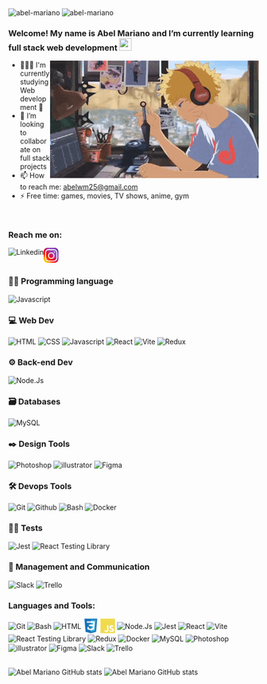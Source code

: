 <div style="display: inline_block">
<img align="center" alt="abel-mariano" src="https://komarev.com/ghpvc/?username=abel-mariano&label=Profile%20views&color=0e75b6&style=flat">
<img align="center" alt="abel-mariano" src="https://img.shields.io/github/followers/abel-mariano.svg?style=social&label=Follow&maxAge=2592000">
</div>

### Welcome! My name is Abel Mariano and I’m currently learning full stack web development <img src="https://media.giphy.com/media/hvRJCLFzcasrR4ia7z/giphy.gif" width="25px" height="25px">

<img align="right" src="./assets/naruto-dev.gif" alt="Coder Naruto Gif" width="420">

- 🧑🏻‍💻 I'm currently studying Web development 💚
- 🤝 I’m looking to collaborate on full stack projects
- 📫 How to reach me: abelwm25@gmail.com
- ⚡ Free time: games, movies, TV shows, anime, gym
<br />

### Reach me on:
<div style="display: inline_block">
  <a href="https://www.linkedin.com/in/abelmariano/">
    <img align="left" alt="Linkedin" height="30" src="https://raw.githubusercontent.com/peterthehan/peterthehan/master/assets/linkedin.svg" />
  </a>
  <a href="https://www.instagram.com/abelwm/">
    <img align="left" alt="Instagram" height="30" src="./assets/Instagram-Icon.png" />
  </a>
</div>
<br />
<br />

### 👨‍💻 Programming language

<div style="display: inline_block">
   <img align="center" alt="Javascript" src="https://img.shields.io/badge/javascript-%23323330.svg?style=for-the-badge&logo=javascript&logoColor=%23F7DF1E" title = "Javascript">
</div>

### 💻 Web Dev

<div style="display: inline_block">
  <img align="center" alt="HTML" src="https://img.shields.io/badge/html5-%23E34F26.svg?style=for-the-badge&logo=html5&logoColor=white" title = "Html5">
  <img align="center" alt="CSS" src="https://img.shields.io/badge/css3-%231572B6.svg?style=for-the-badge&logo=css3&logoColor=white" title = "Css3">
  <img align="center" alt="Javascript" src="https://img.shields.io/badge/javascript-%23323330.svg?style=for-the-badge&logo=javascript&logoColor=%23F7DF1E" title = "Javascript">
  <img align="center" alt="React" src="https://img.shields.io/badge/react-%2320232a.svg?style=for-the-badge&logo=react&logoColor=%2361DAFB" title = "React">
  <img align="center" alt="Vite" src="https://img.shields.io/badge/vite-%23646CFF.svg?style=for-the-badge&logo=vite&logoColor=white" title = "Vite">
  <img align="center" alt="Redux" src="https://img.shields.io/badge/redux-%23593d88.svg?style=for-the-badge&logo=redux&logoColor=white" title = "Redux">
</div>

### ⚙️ Back-end Dev

<div style="display: inline_block">
  <img align="center" alt="Node.Js" src="https://img.shields.io/badge/node.js-6DA55F?style=for-the-badge&logo=node.js&logoColor=white" title = "Node.Js">
</div>

### 🗃️ Databases

<div style="display: inline_block">
  <img align="center" alt="MySQL" src="https://img.shields.io/badge/MySQL-3e6e93?style=for-the-badge&logo=mysql&logoColor=white" title = "MySQL">
</div>

### ✒️ Design Tools

<div style="display: inline_block">
  <img align="center" alt="Photoshop" src="https://img.shields.io/badge/adobe%20photoshop-001e36.svg?style=for-the-badge&logo=adobe%20photoshop&logoColor=#31a8ff" title = "Photoshop">
   <img align="center" alt="illustrator" src="https://img.shields.io/badge/adobe%20illustrator-330000.svg?style=for-the-badge&logo=adobe%20illustrator&logoColor=#ff9a00" title = "Illustrator">
  <img align="center" alt="Figma" src="https://img.shields.io/badge/figma-%23F24E1E.svg?style=for-the-badge&logo=figma&logoColor=white" title = "Figma">
</div>

### 🛠️ Devops Tools

<div style="display: inline_block">
  <img align="center" alt="Git" src="https://img.shields.io/badge/git-%23F05033.svg?style=for-the-badge&logo=git&logoColor=white" title = "Git">
  <img align="center" alt="Github" src="https://img.shields.io/badge/github-%23121011.svg?style=for-the-badge&logo=github&logoColor=white" title = "Github">
  <img align="center" alt="Bash" src="https://img.shields.io/badge/shell_script-%23121011.svg?style=for-the-badge&logo=gnu-bash&logoColor=white" title = "Bash">
  <img align="center" alt="Docker" src="https://img.shields.io/badge/docker-003f8c.svg?style=for-the-badge&logo=docker&logoColor=white" title = "Docker">
</div>

### 👨‍🔬 Tests

<div style="display: inline_block">
  <img align="center" alt="Jest" src="https://img.shields.io/badge/-jest-%23C21325?style=for-the-badge&logo=jest&logoColor=white" title = "Jest">
  <img align="center" alt="React Testing Library" src="https://img.shields.io/badge/-TestingLibrary-%23E33332?style=for-the-badge&logo=testing-library&logoColor=white" title = "React Testing Library">
</div>

<!--
### ☁️ Clouds

<div style="display: inline_block">
 
</div>
-->

### 📅 Management and Communication

<div style="display: inline_block">
  <img align="center" alt="Slack" src="https://img.shields.io/badge/Slack-4A154B?style=for-the-badge&logo=slack&logoColor=white" title = "Slack">
  <img align="center" alt="Trello" src="https://img.shields.io/badge/Trello-%23026AA7.svg?style=for-the-badge&logo=Trello&logoColor=white" title = "Trello">
</div>

### Languages and Tools:

<div style="display: inline_block">
  <img align="center" alt="Git" height="30" src="https://cdn.jsdelivr.net/gh/devicons/devicon/icons/git/git-original.svg" title = "Git">
  <img align="center" alt="Bash" height="30" src="https://cdn.jsdelivr.net/gh/devicons/devicon/icons/bash/bash-original.svg" title = "Bash">
  <img align="center" alt="HTML" height="30" src="https://cdn.jsdelivr.net/gh/devicons/devicon/icons/html5/html5-original.svg" title = "Html5">
  <img align="center" alt="CSS" height="30" src="https://raw.githubusercontent.com/devicons/devicon/master/icons/css3/css3-original.svg" title = "Css3">
  <img align="center" alt="Javascript" height="30" src="https://raw.githubusercontent.com/devicons/devicon/master/icons/javascript/javascript-plain.svg" title = "Javascript">
  <img align="center" alt="Node.Js" height="30" src="https://cdn.jsdelivr.net/gh/devicons/devicon/icons/nodejs/nodejs-original.svg" title = "Node.Js">
  <img align="center" alt="Jest" height="30" src="https://cdn.jsdelivr.net/gh/devicons/devicon/icons/jest/jest-plain.svg" title = "Jest">
  <img align="center" alt="React" height="30" src="https://cdn.jsdelivr.net/gh/devicons/devicon/icons/react/react-original.svg" title = "React">
  <img align="center" alt="Vite" height="30" src="https://github.com/abel-mariano/trybe-exercicios/assets/120792207/881678ee-b8d2-4c0b-977f-c5ed94faad81" title = "Vite">
  <img align="center" alt="React Testing Library" height="30" src="https://github.com/abel-mariano/trybe-exercicios/assets/120792207/6b372281-5c1f-4f49-82de-53ff951f6713" title = "React Testing Library">
  <img align="center" alt="Redux" height="30" src="https://cdn.jsdelivr.net/gh/devicons/devicon/icons/redux/redux-original.svg" title = "Redux">
  <img align="center" alt="Docker" height="30" src="https://cdn.jsdelivr.net/gh/devicons/devicon/icons/docker/docker-plain.svg" title = "Docker">
  <img align="center" alt="MySQL" height="30" src="https://cdn.jsdelivr.net/gh/devicons/devicon/icons/mysql/mysql-original.svg" title = "MySQL">
  <img align="center" alt="Photoshop" height="30" src="https://cdn.jsdelivr.net/gh/devicons/devicon/icons/photoshop/photoshop-line.svg" title = "Photoshop">
  <img align="center" alt="illustrator" height="30" src="https://cdn.jsdelivr.net/gh/devicons/devicon/icons/illustrator/illustrator-line.svg" title = "Illustrator">
  <img align="center" alt="Figma" height="30" src="https://cdn.jsdelivr.net/gh/devicons/devicon/icons/figma/figma-original.svg" title = "Figma">
  <img align="center" alt="Slack" height="30" src="https://cdn.jsdelivr.net/gh/devicons/devicon/icons/slack/slack-original.svg" title = "Slack">
  <img align="center" alt="Trello" height="30" src="https://cdn.jsdelivr.net/gh/devicons/devicon/icons/trello/trello-plain.svg" title = "Trello">
</div>
<br />

![Abel Mariano GitHub stats](https://github-readme-stats.vercel.app/api?username=abel-mariano&theme=blue-green)
![Abel Mariano GitHub stats](https://github-readme-stats.vercel.app/api/top-langs/?username=abel-mariano&theme=blue-green)
